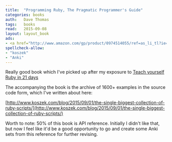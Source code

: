 ```yaml
---
title:  "Programming Ruby, The Pragmatic Programmer's Guide"
categories: books
auth:	Dave Thomas
tags:	books
read:	2015-09-08
layout: layout_book
ads:
- <a href="http://www.amazon.com/gp/product/0974514055/ref=as_li_tl?ie=UTF8&camp=1789&creative=390957&creativeASIN=0974514055&linkCode=as2&tag=wkoszek-20&linkId=Z5FICH2K5UBANF4V"><img border="0" src="http://ws-na.amazon-adsystem.com/widgets/q?_encoding=UTF8&ASIN=0974514055&Format=_SL110_&ID=AsinImage&MarketPlace=US&ServiceVersion=20070822&WS=1&tag=wkoszek-20" ></a><img src="http://ir-na.amazon-adsystem.com/e/ir?t=wkoszek-20&l=as2&o=1&a=0974514055" width="1" height="1" border="0" alt="" style="border:none !important; margin:0px !important;" />
spellcheck-allow:
- "koszek"
- "Anki"
---
```


Really good book which I've picked up after my exposure to 
[Teach yourself Ruby in 21 days](http://www.koszek.com/blog/2014/11/24/book-teach-yourself-ruby-in-21days/)

The accompanying the book is the archive of 1600+ examples in the source
code form, which I've written about here:

[http://www.koszek.com/blog/2015/09/01/the-single-biggest-collection-of-ruby-scripts/](http://www.koszek.com/blog/2015/09/01/the-single-biggest-collection-of-ruby-scripts/)

Worth to note: 50% of this book is API reference. Initially I didn't like
that, but now I feel like it'd be a good opportunity to go and create some
Anki sets from this reference for further revising.
